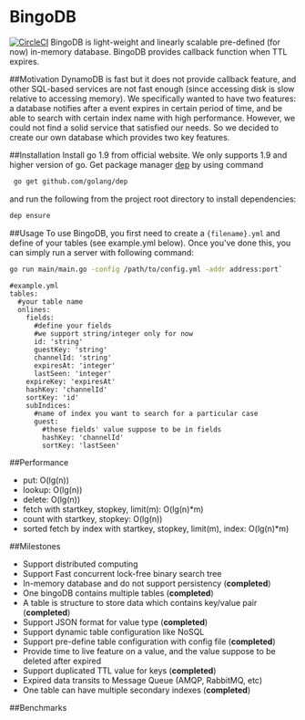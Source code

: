 # BingoDB
[![CircleCI](https://circleci.com/gh/zoyi/bingodb/tree/master.svg?style=shield)](https://circleci.com/gh/zoyi/bingodb/tree/master)
BingoDB is light-weight and linearly scalable pre-defined (for now) in-memory database. BingoDB provides callback function when TTL expires.

##Motivation
DynamoDB is fast but it does not provide callback feature, and other SQL-based services are not fast enough (since accessing disk is slow relative to accessing memory). We specifically wanted to have two features: a database notifies after a event expires in certain period of time, and be able to search with certain index name with high performance. However, we could not find a solid service that satisfied our needs. So we decided to create our own database which provides two key features.

##Installation
Install go 1.9 from official website. We only supports 1.9 and higher version of go. Get package manager [dep](https://github.com/golang/dep) by using command

```sh
 go get github.com/golang/dep
```
and run the following from the project root directory to install dependencies:
```sh
dep ensure
```

##Usage
To use BingoDB, you first need to create a `{filename}.yml` and define of your tables (see example.yml below). Once you've done this, you can simply run a server with following command:
```sh
go run main/main.go -config /path/to/config.yml -addr address:port`
```

```
#example.yml
tables:
  #your table name
  onlines:
    fields:
	  #define your fields
	  #we support string/integer only for now
      id: 'string'
      guestKey: 'string'
      channelId: 'string'
      expiresAt: 'integer'
      lastSeen: 'integer'
    expireKey: 'expiresAt'
    hashKey: 'channelId'
    sortKey: 'id'
    subIndices:
      #name of index you want to search for a particular case
      guest:
        #these fields' value suppose to be in fields
        hashKey: 'channelId'
        sortKey: 'lastSeen'
```

##Performance
* put: O(lg(n))
* lookup: O(lg(n))
* delete: O(lg(n))
* fetch with startkey, stopkey, limit(m): O(lg(n)*m)
* count with startkey, stopkey: O(lg(n))
* sorted fetch by index with startkey, stopkey, limit(m), index: O(lg(n)*m)

##Milestones
* Support distributed computing
* Support Fast concurrent lock-free binary search tree
* In-memory database and do not support persistency (**completed**)
* One bingoDB contains multiple tables (**completed**)
* A table is structure to store data which contains key/value pair  (**completed**)
* Support JSON format for value type (**completed**)
* Support dynamic table configuration like NoSQL
* Support pre-define table configuration with config file (**completed**)
* Provide time to live feature on a value, and the value suppose to be deleted after expired
* Support duplicated TTL value for keys (**completed**)
* Expired data transits to Message Queue (AMQP, RabbitMQ, etc)
* One table can have multiple secondary indexes (**completed**)

##Benchmarks